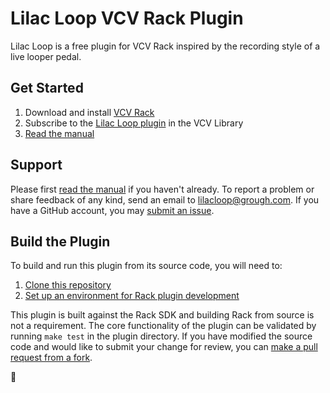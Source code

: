 # Lilac Loop VCV Rack Plugin

Lilac Loop is a free plugin for VCV Rack inspired by the recording style of a live looper pedal.

## Get Started

1. Download and install [VCV Rack](https://vcvrack.com/Rack)
2. Subscribe to the [Lilac Loop plugin](https://library.vcvrack.com/LilacLoop) in the VCV Library
3. [Read the manual](https://grough.github.io/lilac-loop-vcv/)

## Support

Please first [read the manual](https://grough.github.io/lilac-loop-vcv/) if you haven't already. To report a problem or share feedback of any kind, send an email to [lilacloop@grough.com](mailto:lilacloop@grough.com). If you have a GitHub account, you may [submit an issue](https://github.com/grough/lilac-loop-vcv/issues).

## Build the Plugin

To build and run this plugin from its source code, you will need to:

1. [Clone this repository](https://docs.github.com/en/repositories/creating-and-managing-repositories/cloning-a-repository#cloning-a-repository)
2. [Set up an environment for Rack plugin development](https://vcvrack.com/manual/Building)

This plugin is built against the Rack SDK and building Rack from source is not a requirement. The core functionality of the plugin can be validated by running `make test` in the plugin directory. If you have modified the source code and would like to submit your change for review, you can [make a pull request from a fork](https://docs.github.com/en/pull-requests/collaborating-with-pull-requests/proposing-changes-to-your-work-with-pull-requests/creating-a-pull-request-from-a-fork).

🙂
